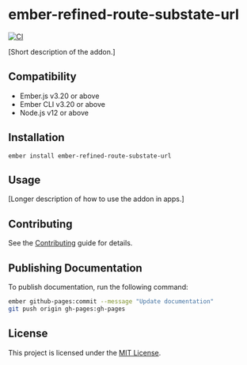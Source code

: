 ember-refined-route-substate-url
==============================================================================
[![CI](https://github.com/raido/ember-refined-route-substate-url/actions/workflows/ci.yml/badge.svg)](https://github.com/raido/ember-refined-route-substate-url/actions/workflows/ci.yml)

[Short description of the addon.]


Compatibility
------------------------------------------------------------------------------

* Ember.js v3.20 or above
* Ember CLI v3.20 or above
* Node.js v12 or above


Installation
------------------------------------------------------------------------------

```
ember install ember-refined-route-substate-url
```


Usage
------------------------------------------------------------------------------

[Longer description of how to use the addon in apps.]


Contributing
------------------------------------------------------------------------------

See the [Contributing](CONTRIBUTING.md) guide for details.

Publishing Documentation
------------------------------------------------------------------------------

To publish documentation, run the following command:

```bash
ember github-pages:commit --message "Update documentation"
git push origin gh-pages:gh-pages
```


License
------------------------------------------------------------------------------

This project is licensed under the [MIT License](LICENSE.md).
